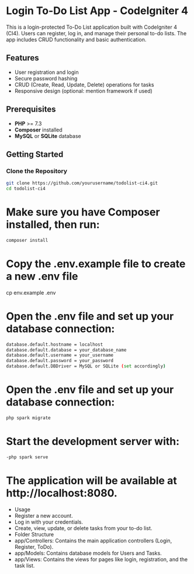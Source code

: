 # Login To-Do List App - CodeIgniter 4

This is a login-protected To-Do List application built with CodeIgniter 4 (CI4). Users can register, log in, and manage their personal to-do lists. The app includes CRUD functionality and basic authentication.

## Features
- User registration and login
- Secure password hashing
- CRUD (Create, Read, Update, Delete) operations for tasks
- Responsive design (optional: mention framework if used)

## Prerequisites
- **PHP** >= 7.3
- **Composer** installed
- **MySQL** or **SQLite** database

## Getting Started

### Clone the Repository
```bash
git clone https://github.com/yourusername/todolist-ci4.git
cd todolist-ci4
```

# Make sure you have Composer installed, then run:
```bash
composer install
```

# Copy the .env.example file to create a new .env file
cp env.example .env

# Open the .env file and set up your database connection:
```bash 
database.default.hostname = localhost
database.default.database = your_database_name
database.default.username = your_username
database.default.password = your_password
database.default.DBDriver = MySQL or SQLite (set accordingly) 
```

# Open the .env file and set up your database connection:
```bash 
php spark migrate 
```

# Start the development server with:
```bash
-php spark serve
```

# The application will be available at http://localhost:8080.

- Usage
- Register a new account.
- Log in with your credentials.
- Create, view, update, or delete tasks from your to-do list.
- Folder Structure
- app/Controllers: Contains the main application controllers (Login, Register, ToDo).
- app/Models: Contains database models for Users and Tasks.
- app/Views: Contains the views for pages like login, registration, and the task list.




